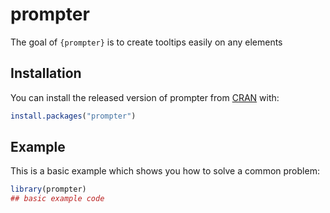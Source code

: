 
# prompter

<!-- badges: start -->
<!-- badges: end -->

The goal of `{prompter}` is to create tooltips easily on any elements

## Installation

You can install the released version of prompter from [CRAN](https://CRAN.R-project.org) with:

``` r
install.packages("prompter")
```

## Example

This is a basic example which shows you how to solve a common problem:

``` r
library(prompter)
## basic example code
```

